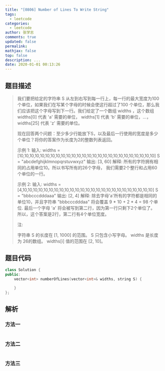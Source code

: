 ```yaml
---
title: "[0806] Number of Lines To Write String"
tags:
  - leetcode
categories:
  - leetcode
author: 张学志
comments: true
updated: false
permalink:
mathjax: false
top: false
description: ...
date: 2020-01-01 00:13:26
---
```


## 题目描述

> 我们要把给定的字符串 S 从左到右写到每一行上，每一行的最大宽度为100个单位，如果我们在写某个字母的时候会使这行超过了100 个单位，那么我们应该把这个字母写到下一行。我们给定了一个数组 widths ，这个数组 widths[0] 代表 'a' 需要的单位， widths[1] 代表 'b' 需要的单位，...， widths[25] 代表 'z' 需要的单位。 
> 
> 现在回答两个问题：至少多少行能放下S，以及最后一行使用的宽度是多少个单位？将你的答案作为长度为2的整数列表返回。 
> 
> 
> 示例 1:
> 输入: 
> widths = [10,10,10,10,10,10,10,10,10,10,10,10,10,10,10,10,10,10,10,10,10,10,10,10,10,10]
> S = "abcdefghijklmnopqrstuvwxyz"
> 输出: [3, 60]
> 解释: 
> 所有的字符拥有相同的占用单位10。所以书写所有的26个字母，
> 我们需要2个整行和占用60个单位的一行。
> 
> 
> 
> 示例 2:
> 输入: 
> widths = [4,10,10,10,10,10,10,10,10,10,10,10,10,10,10,10,10,10,10,10,10,10,10,10,10,10]
> S = "bbbcccdddaaa"
> 输出: [2, 4]
> 解释: 
> 除去字母'a'所有的字符都是相同的单位10，并且字符串 "bbbcccdddaa" 将会覆盖 9 * 10 + 2 * 4 = 98 个单位.
> 最后一个字母 'a' 将会被写到第二行，因为第一行只剩下2个单位了。
> 所以，这个答案是2行，第二行有4个单位宽度。
> 
> 
> 
> 
> 注: 
> 
> 
> 字符串 S 的长度在 [1, 1000] 的范围。 
> S 只包含小写字母。 
> widths 是长度为 26的数组。 
> widths[i] 值的范围在 [2, 10]。 
> 
> 

## 题目代码

```cpp
class Solution {
public:
    vector<int> numberOfLines(vector<int>& widths, string S) {
        
    }
};
```

## 解析

### 方法一

```cpp

```

### 方法二

```cpp

```

### 方法三

```cpp

```

